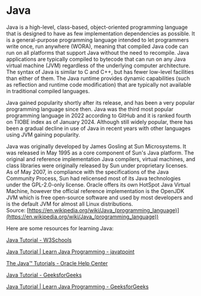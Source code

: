 
Java
====






Java is a high-level, class-based, object-oriented programming language that is designed to have as few implementation dependencies as possible. It is a general-purpose programming language intended to let programmers write once, run anywhere (WORA), meaning that compiled Java code can run on all platforms that support Java without the need to recompile. Java applications are typically compiled to bytecode that can run on any Java virtual machine (JVM) regardless of the underlying computer architecture. The syntax of Java is similar to C and C++, but has fewer low-level facilities than either of them. The Java runtime provides dynamic capabilities (such as reflection and runtime code modification) that are typically not available in traditional compiled languages.

Java gained popularity shortly after its release, and has been a very popular programming language since then. Java was the third most popular programming language in 2022 according to GitHub and it is ranked fourth on TIOBE index as of January 2024. Although still widely popular, there has been a gradual decline in use of Java in recent years with other languages using JVM gaining popularity.

Java was originally developed by James Gosling at Sun Microsystems. It was released in May 1995 as a core component of Sun's Java platform. The original and reference implementation Java compilers, virtual machines, and class libraries were originally released by Sun under proprietary licenses. As of May 2007, in compliance with the specifications of the Java Community Process, Sun had relicensed most of its Java technologies under the GPL-2.0-only license. Oracle offers its own HotSpot Java Virtual Machine, however the official reference implementation is the OpenJDK JVM which is free open-source software and used by most developers and is the default JVM for almost all Linux distributions.  
Source: [https://en.wikipedia.org/wiki/Java_(programming_language)](https://en.wikipedia.org/wiki/Java_(programming_language))

Here are some resources for learning Java:

[Java Tutorial - W3Schools](https://www.w3schools.com/java/)

[Java Tutorial | Learn Java Programming - javatpoint](https://www.javatpoint.com/java-tutorial)

[The Java™ Tutorials - Oracle Help Center](https://docs.oracle.com/javase/tutorial/)

[Java Tutorial - GeeksforGeeks](https://www.geeksforgeeks.org/java-tutorial/)

[Java Tutorial | Learn Java Programming - GeeksforGeeks](https://www.geeksforgeeks.org/java/)
